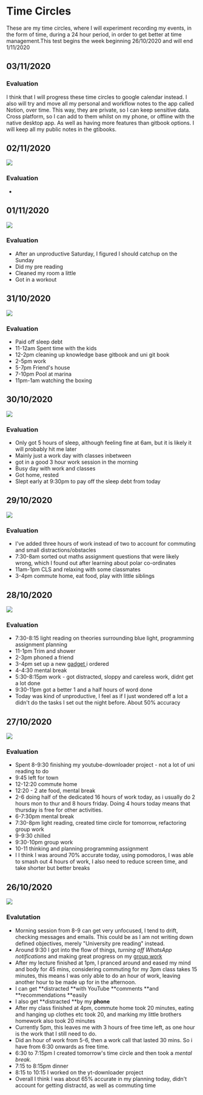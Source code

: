 # Time Circles

These are my time circles, where I will experiment recording my events, in the form of time, during a 24 hour period, in order to get better at time management.This test begins the week beginning 26/10/2020 and will end  1/11/2020

## 03/11/2020

### Evaluation

I think that I will progress these time circles to google calendar instead. I also will try and move all my personal and workflow notes to the app called Notion, over time. This way, they are private, so I can keep sensitive data. Cross platform, so I can add to them whilst on my phone, or offline with the native desktop app. As well as having more features than gitbook options. I will keep all my public notes in the gtibooks.

## 02/11/2020

![](../../../../../.gitbook/assets/prediction-02-11-2020.png)

### Evaluation

*

## 01/11/2020

![](../../../../../.gitbook/assets/prediction-01-11-2020.png)

### Evaluation

* After an unproductive Saturday, I figured I should catchup on the Sunday
* Did my pre reading
* Cleaned my room a little
* Got in a workout

## 31/10/2020

![](../../../../../.gitbook/assets/prediction-31-10-2020.png)

### Evaluation

* Paid off sleep debt
* 11-12am Spent time with the kids
* 12-2pm cleaning up knowledge base gitbook and uni git book
* 2-5pm work
* 5-7pm Friend's house
* 7-10pm Pool at marina
* 11pm-1am watching the boxing

## 30/10/2020

![](../../../../../.gitbook/assets/prediction-30-10-2020.png)

### Evaluation

* Only got 5 hours of sleep, although feeling fine at 6am, but it is likely it will probably hit me later
* Mainly just a work day with classes inbetween
* got in a good 3 hour work session in the morning
* Busy day with work and classes
* Got home, rested
* Slept early at 9:30pm to pay off the sleep debt from today

## 29/10/2020

![](../../../../../.gitbook/assets/prediction-29-10-2020.png.png)

### Evaluation

* I've added three hours of work instead of two to account for commuting and small distractions/obstacles
* 7:30-8am sorted out maths assignment questions that were likely wrong, which I found out after learning about polar co-ordinates
* 11am-1pm CLS and relaxing with some classmates
* 3-4pm commute home, eat food, play with little siblings

## 28/10/2020

![](../../../../../.gitbook/assets/prediction-28-10-2020.png)

### Evaluation

* 7:30-8:15 light reading on theories surrounding blue light, programming assignment planning
* 11-1pm Trim and shower
* 2-3pm phoned a friend
* 3-4pm set up a new [gadget ](https://www.amazon.co.uk/gp/product/B074W8YPK3/ref=ppx_yo_dt_b_asin_title_o00\_s00?ie=UTF8\&psc=1)i ordered
* 4-4:30 mental break
* 5:30-8:15pm work - got distracted, sloppy and careless work, didnt get a lot done
* 9:30-11pm got a better 1 and a half hours of word done
* Today was kind of unproductive, I feel as if I just wondered off a lot a didn't do the tasks I set out the night before. About 50% accuracy

## 27/10/2020

![](<../../../../../.gitbook/assets/prediction-27-10-2020 (1).png>)

### Evaluation

* Spent 8-9:30 finishing my youtube-downloader project - not a lot of uni reading to do
* 9:45 left for town
* 12-12:20 commute home
* 12:20 - 2 ate food, mental break
* 2-6 doing half of the dedicated 16 hours of work today, as i usually do 2 hours mon to thur and 8 hours friday. Doing 4 hours today means that thursday is free for other activities.
* 6-7:30pm  mental break
* 7:30-8pm light reading, created time circle for tomorrow, refactoring group work
* 9-9:30 chilled
* 9:30-10pm group work
* 10-11 thinking and planning programming assignment
* I I think I was around 70% accurate today, using pomodoros, I was able to smash out 4 hours of work, I also need to reduce screen time, and take shorter but better breaks

## 26/10/2020

![](../../../../../.gitbook/assets/prediction-26-10-2020.png)

### Evalutation

* Morning session from 8-9 can get very unfocused, I tend to drift, checking messages and emails. This could be as I am not writing down defined objectives, merely "University pre reading" instead.
* Around 9:30 I got into the flow of things, _turning off WhatsApp notifications_ and making great progress on my [group work](../../../assesments/autumn-assessments/group-work/)
* After my lecture finished at 1pm, I pranced around and eased my mind and body for 45 mins, considering commuting for my 3pm class takes 15 minutes, this means I was only able to do an hour of work, leaving another hour to be made up for in the afternoon.
* I can get **distracted **with YouTube **comments **and **recommendations **easily
* I also get **distracted **by my **phone**
* After my class finished at 4pm, commute home took 20 minutes, eating and hanging up clothes etc took 20, and marking my little brothers homework also took 20 minutes
* Currently 5pm, this leaves me with 3 hours of free time left, as one hour is the work that I still need to do.
* Did an hour of work from 5-6, then a work call that lasted 30 mins. So i have from 6:30 onwards as free time.
* 6:30 to 7:15pm I created tomorrow's time circle and then took a _mental break._
* 7:15 to 8:15pm dinner
* 8:15 to 10:15 I worked on the yt-downloader project
* Overall I think I was about 65% accurate in my planning today, didn't account for getting distractd, as well as commuting time
